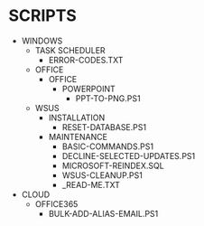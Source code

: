 # SCRIPTS
 - WINDOWS
    - TASK SCHEDULER
       - ERROR-CODES.TXT
    - OFFICE
       - OFFICE
          - POWERPOINT
             - PPT-TO-PNG.PS1
    - WSUS
       - INSTALLATION
          - RESET-DATABASE.PS1
       - MAINTENANCE
          - BASIC-COMMANDS.PS1
          - DECLINE-SELECTED-UPDATES.PS1
          - MICROSOFT-REINDEX.SQL
          - WSUS-CLEANUP.PS1
          - _READ-ME.TXT
 - CLOUD
    - OFFICE365
       - BULK-ADD-ALIAS-EMAIL.PS1
